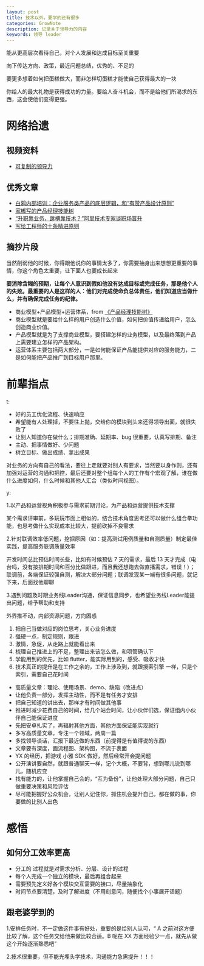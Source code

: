 ```yaml
---
layout: post
title: 技术以外，要学的还有很多
categories: GrowNote
description: 记录关于领导力的内容
keywords: 领导 leader
---
```



能从更高层次看待自己，对个人发展和达成目标至关重要

向下传达方向、政策，最近问题总结，优秀的、不足的

要更多想着如何把蛋糕做大，而非怎样切蛋糕才能使自己获得最大的一块

你给人的最大礼物是获得成功的力量。要给人奋斗机会，而不是给他们所渴求的东西，这会使他们变得更强。

# 网络拾遗

## 视频资料

- [可复制的领导力](https://www.bilibili.com/video/av12967744?from=search&seid=10243633565369928379)


## 优秀文章

- [白鸦内部培训：企业服务类产品的底层逻辑，和“有赞产品设计原则”](https://mp.weixin.qq.com/s/-kLQPDU-9337mN1ebjuYqA)
- [家郴写的产品经理技能树](https://mp.weixin.qq.com/s/14KA5IVIsKd6Ux6LvdY-OA)
- [“升职靠业务，跳槽靠技术？”阿里技术专家谈职场晋升](https://mp.weixin.qq.com/s/6so59OQ4GcDb4uYgiPhCOQ)
- [写给工程师的十条精进原则
](https://mp.weixin.qq.com/s/B7iq-SKBvpB3RYgp5Sm1gA)

## 摘抄片段

当然削弱他的时候，你得跟他说你的事情太多了，你需要抽身出来想想更重要的事情，你这个角色太重要，让下面人也要成长起来

**要消除含糊的预期，让每个人意识到假如他没有达成目标或完成任务，那是他个人的失败。最重要的人是这样的人：他们对完成使命负总体责任，他们知道应当做什么，并有确保完成任务的纪律。**



- 商业模型+产品模型+运营体系，from [《产品经理技能树》](https://mp.weixin.qq.com/s/14KA5IVIsKd6Ux6LvdY-OA)
- 商业模型就是要给什么样的用户创造什么价值，如何把价值传递给用户，怎么创造商业价值。
- 产品模型就是为了支撑商业模型，要搭建怎样的业务模型，以及最终落到产品上需要建立怎样的产品架构。
- 运营体系主要包括两大部分，一是如何能保证产品能提供对应的服务能力，二是如何能把产品推广到目标用户那里。

# 前辈指点

t:

- 好的员工优化流程、快速响应
- 希望能有人处理掉，不要往上抛，交给你的模块到头来还得领导出面，就很失败了
- 让别人知道你在做什么；排期准确、延期率、bug 很重要，认真写排期、备注
- 主动、把事情做好、少问题
- 树立目标、做出成绩、拿出成果

对业务的方向有自己的看法，要往上走就要对别人有要求，当然要以身作则，还有加强对运营的沟通和把控，最后还要对整个组每个人的工作有个宏观了解，谁在做什么进度如何，什么时候和其他人汇合（类似时间视图）。

y:

1.以产品和运营视角积极参与需求前期讨论，为产品和运营提供技术支撑

某个需求评审前，多玩玩市面上相似的，结合技术角度思考还可以做什么组合拳功能，也思考做什么实现成本比较大，提前砍掉不良需求

2.针对联调效率低问题，挖掘原因（如：提高测试用例质量和自测质量）制定最佳实践，提高服务联调质量效率 

开发时间总比预估时间长些，比如有时候预估 7 天的需求，最后 13 天才完成（电台吗，没有按排期时间和百分比做跟进，而且我还想跑去做直播需求，错误！）；联调前，各端保证较强自测，解决大部分问题；联调发现某一端有很多问题，就记下来，后面找他聊聊

3.遇到问题及时跟业务线Leader沟通，保证信息同步，也希望业务线Leader能提出问题，给予帮助和支持  

外界推不动，内部资源问题，方向困惑

1. 把自己当做对应的岗位思考，关心业务进度
2. 强硬一点，制定规则，跟进
3. 激情，急促，从走路上就能看出来
4. 梳理自己推进上的不足，整理出来该怎么做，和项管确认下
5. 学能用到的优先，比如 flutter，能实际用到的，感受、吸收才快
6. 技术真正的提升是在工作之余的，工作上涉及到，就跟搜索引擎 一样，只是个索引，需要自己花时间

- 高质量文章：理论、使用场景、demo、缺陷（改进点）
- 让他负责一部分，发挥主动性，而不是有任务才安排
- 把自己知道的讲出去，那样才有时间做其他事
- 推进时减少花费自己的时间，给几个站会时间，让小伙伴们选，保证组内小伙伴自己能保证进度
- 先把安卓扎实了，再辐射其他方面，其他方面保证能实现就行
- 多写高质量文章，专注一个领域，两周一篇
- 多找领导谈话，汇报下最近做的东西（前提得是有值得说的东西）
- 文章要有深度，画流程图、架构图，不流于表面
- YX 的经历，把游戏 小雅 SDK 做好，然后经常开会提问题
- 公开演讲要自然，就跟普通聊天一样，记个大概，不要背，想到哪儿说到哪儿，随机应变
- 找有能力的，让他掌握自己会的，“互为备份”，让他处理大部分问题，自己只做重要决策和风险评估
- 尽可能把握好公众机会，让别人记住你，抓住机会提升自己，都在做的事，你要做的比别人出色

# 感悟

## 如何分工效率更高

- 分工的 过程就是对需求分析、分层、设计的过程
- 每个人完成一个独立的模块，最后再组合起来
- 需要预先定义好各个模块交互需要的接口，尽量抽象化
- 时间节点要清楚，及时了解进度（不用刻意问，随便找个小事展开话题）

## 跟老婆学到的

1.安排任务时，不一定做这件事有好处，重要的是给别人认可，“ A 之前对这方便比较了解，这个任务交给他来做比较合适。B 呢在 XX 方面经验少一点，就先从做这个开始逐渐熟悉吧”

2.技术很重要，但不能光埋头学技术，沟通能力急需提升！！！
